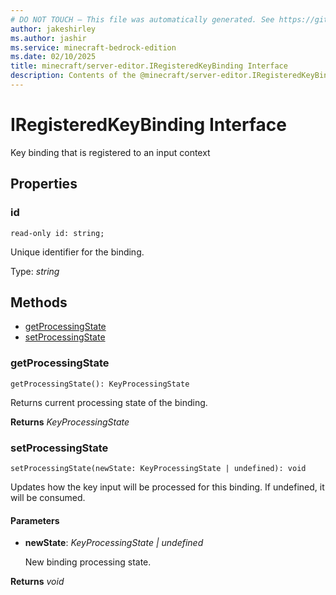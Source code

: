 ```yaml
---
# DO NOT TOUCH — This file was automatically generated. See https://github.com/mojang/minecraftapidocsgenerator to modify descriptions, examples, etc.
author: jakeshirley
ms.author: jashir
ms.service: minecraft-bedrock-edition
ms.date: 02/10/2025
title: minecraft/server-editor.IRegisteredKeyBinding Interface
description: Contents of the @minecraft/server-editor.IRegisteredKeyBinding class.
---
```

# IRegisteredKeyBinding Interface

Key binding that is registered to an input context

## Properties

### **id**
`read-only id: string;`

Unique identifier for the binding.

Type: *string*

## Methods
- [getProcessingState](#getprocessingstate)
- [setProcessingState](#setprocessingstate)

### **getProcessingState**
`
getProcessingState(): KeyProcessingState
`

Returns current processing state of the binding.

**Returns** *KeyProcessingState*

### **setProcessingState**
`
setProcessingState(newState: KeyProcessingState | undefined): void
`

Updates how the key input will be processed for this binding. If undefined, it will be consumed.

#### **Parameters**
- **newState**: *KeyProcessingState | undefined*
  
  New binding processing state.

**Returns** *void*
